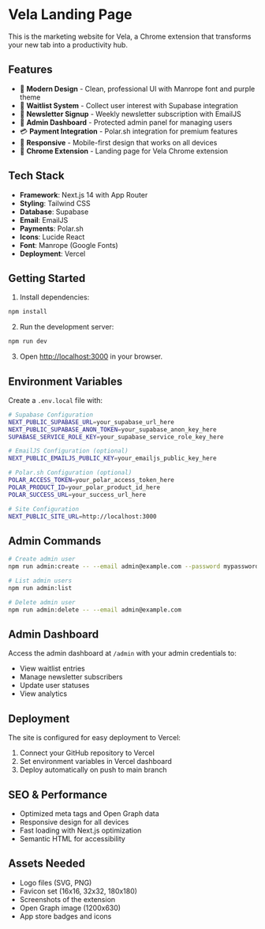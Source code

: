 # Vela Landing Page

This is the marketing website for Vela, a Chrome extension that transforms your new tab into a productivity hub.

## Features

- 🎨 **Modern Design** - Clean, professional UI with Manrope font and purple theme
- 📧 **Waitlist System** - Collect user interest with Supabase integration
- 📰 **Newsletter Signup** - Weekly newsletter subscription with EmailJS
- 🔐 **Admin Dashboard** - Protected admin panel for managing users
- 💳 **Payment Integration** - Polar.sh integration for premium features
- 📱 **Responsive** - Mobile-first design that works on all devices
- 🚀 **Chrome Extension** - Landing page for Vela Chrome extension

## Tech Stack

- **Framework**: Next.js 14 with App Router
- **Styling**: Tailwind CSS
- **Database**: Supabase
- **Email**: EmailJS
- **Payments**: Polar.sh
- **Icons**: Lucide React
- **Font**: Manrope (Google Fonts)
- **Deployment**: Vercel

## Getting Started

1. Install dependencies:
```bash
npm install
```

2. Run the development server:
```bash
npm run dev
```

3. Open [http://localhost:3000](http://localhost:3000) in your browser.

## Environment Variables

Create a `.env.local` file with:

```bash
# Supabase Configuration
NEXT_PUBLIC_SUPABASE_URL=your_supabase_url_here
NEXT_PUBLIC_SUPABASE_ANON_TOKEN=your_supabase_anon_key_here
SUPABASE_SERVICE_ROLE_KEY=your_supabase_service_role_key_here

# EmailJS Configuration (optional)
NEXT_PUBLIC_EMAILJS_PUBLIC_KEY=your_emailjs_public_key_here

# Polar.sh Configuration (optional)
POLAR_ACCESS_TOKEN=your_polar_access_token_here
POLAR_PRODUCT_ID=your_polar_product_id_here
POLAR_SUCCESS_URL=your_success_url_here

# Site Configuration
NEXT_PUBLIC_SITE_URL=http://localhost:3000
```

## Admin Commands

```bash
# Create admin user
npm run admin:create -- --email admin@example.com --password mypassword123

# List admin users
npm run admin:list

# Delete admin user
npm run admin:delete -- --email admin@example.com
```

## Admin Dashboard

Access the admin dashboard at `/admin` with your admin credentials to:
- View waitlist entries
- Manage newsletter subscribers
- Update user statuses
- View analytics

## Deployment

The site is configured for easy deployment to Vercel:

1. Connect your GitHub repository to Vercel
2. Set environment variables in Vercel dashboard
3. Deploy automatically on push to main branch

## SEO & Performance

- Optimized meta tags and Open Graph data
- Responsive design for all devices
- Fast loading with Next.js optimization
- Semantic HTML for accessibility

## Assets Needed

- Logo files (SVG, PNG)
- Favicon set (16x16, 32x32, 180x180)
- Screenshots of the extension
- Open Graph image (1200x630)
- App store badges and icons